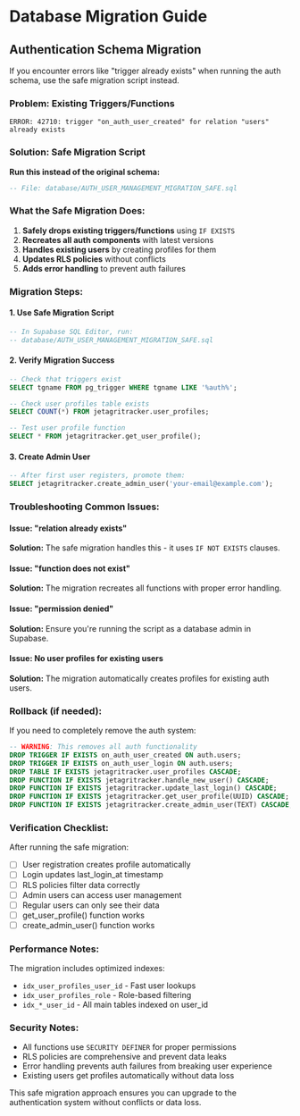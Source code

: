# Database Migration Guide

## Authentication Schema Migration

If you encounter errors like "trigger already exists" when running the auth schema, use the safe migration script instead.

### Problem: Existing Triggers/Functions
```
ERROR: 42710: trigger "on_auth_user_created" for relation "users" already exists
```

### Solution: Safe Migration Script

**Run this instead of the original schema:**
```sql
-- File: database/AUTH_USER_MANAGEMENT_MIGRATION_SAFE.sql
```

### What the Safe Migration Does:

1. **Safely drops existing triggers/functions** using `IF EXISTS`
2. **Recreates all auth components** with latest versions
3. **Handles existing users** by creating profiles for them
4. **Updates RLS policies** without conflicts
5. **Adds error handling** to prevent auth failures

### Migration Steps:

#### 1. Use Safe Migration Script
```sql
-- In Supabase SQL Editor, run:
-- database/AUTH_USER_MANAGEMENT_MIGRATION_SAFE.sql
```

#### 2. Verify Migration Success
```sql
-- Check that triggers exist
SELECT tgname FROM pg_trigger WHERE tgname LIKE '%auth%';

-- Check user profiles table exists
SELECT COUNT(*) FROM jetagritracker.user_profiles;

-- Test user profile function
SELECT * FROM jetagritracker.get_user_profile();
```

#### 3. Create Admin User
```sql
-- After first user registers, promote them:
SELECT jetagritracker.create_admin_user('your-email@example.com');
```

### Troubleshooting Common Issues:

#### Issue: "relation already exists"
**Solution:** The safe migration handles this - it uses `IF NOT EXISTS` clauses.

#### Issue: "function does not exist"
**Solution:** The migration recreates all functions with proper error handling.

#### Issue: "permission denied"
**Solution:** Ensure you're running the script as a database admin in Supabase.

#### Issue: No user profiles for existing users
**Solution:** The migration automatically creates profiles for existing auth users.

### Rollback (if needed):

If you need to completely remove the auth system:

```sql
-- WARNING: This removes all auth functionality
DROP TRIGGER IF EXISTS on_auth_user_created ON auth.users;
DROP TRIGGER IF EXISTS on_auth_user_login ON auth.users;
DROP TABLE IF EXISTS jetagritracker.user_profiles CASCADE;
DROP FUNCTION IF EXISTS jetagritracker.handle_new_user() CASCADE;
DROP FUNCTION IF EXISTS jetagritracker.update_last_login() CASCADE;
DROP FUNCTION IF EXISTS jetagritracker.get_user_profile(UUID) CASCADE;
DROP FUNCTION IF EXISTS jetagritracker.create_admin_user(TEXT) CASCADE;
```

### Verification Checklist:

After running the safe migration:

- [ ] User registration creates profile automatically
- [ ] Login updates last_login_at timestamp  
- [ ] RLS policies filter data correctly
- [ ] Admin users can access user management
- [ ] Regular users can only see their data
- [ ] get_user_profile() function works
- [ ] create_admin_user() function works

### Performance Notes:

The migration includes optimized indexes:
- `idx_user_profiles_user_id` - Fast user lookups
- `idx_user_profiles_role` - Role-based filtering
- `idx_*_user_id` - All main tables indexed on user_id

### Security Notes:

- All functions use `SECURITY DEFINER` for proper permissions
- RLS policies are comprehensive and prevent data leaks
- Error handling prevents auth failures from breaking user experience
- Existing users get profiles automatically without data loss

This safe migration approach ensures you can upgrade to the authentication system without conflicts or data loss.